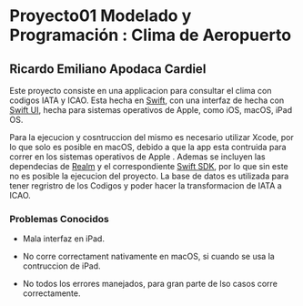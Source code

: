 # Proyecto01 Modelado y Programación : Clima de Aeropuerto

## Ricardo Emiliano Apodaca Cardiel

Este proyecto consiste en una applicacion para consultar el clima con codigos IATA y ICAO. Esta hecha en [Swift](https://www.swift.org), con una interfaz de
hecha con [Swift UI](https://developer.apple.com/xcode/swiftui/), hecha para sistemas operativos de Apple, como iOS, macOS, iPad OS.

Para la ejecucion y cosntruccion del mismo es necesario utilizar Xcode, por lo que solo es posible en macOS, debido a que la app esta contruida para correr en los sistemas operativos de Apple . Ademas se incluyen las dependecias de [Realm](https://realm.io) y el correspondiente [Swift SDK](https://www.mongodb.com/docs/realm/sdk/swift/#realm-swift-sdk), por lo que sin este no es posible la ejecucion del proyecto. La base de datos es utilizada para tener regristro de los Codigos y poder hacer la transformacion  de IATA a ICAO.


### Problemas Conocidos

- Mala interfaz en iPad.

- No corre correctament nativamente en macOS, si cuando se usa la contruccion de iPad.

- No todos los errores manejados, para gran parte de lso casos corre correctamente.
